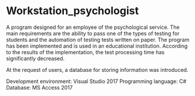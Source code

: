 # Workstation_psychologist

A program designed for an employee of the psychological service.
The main requirements are the ability to pass one of the types of testing for students and the automation of testing tests written on paper.
The program has been implemented and is used in an educational institution. According to the results of the implementation, the test processing time has significantly decreased.

At the request of users, a database for storing information was introduced.

Development environment: Visual Studio 2017
Programming language: С#
Database: MS Access 2017
